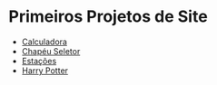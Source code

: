 # Primeiros Projetos de Site

- [Calculadora](https://susanalima55p.github.io/primeiros-projetos/calculadora/)
- [Chapéu Seletor](https://susanalima55p.github.io/primeiros-projetos/teste-casa/)
- [Estações](https://susanalima55p.github.io/primeiros-projetos/estacao/)
- [Harry Potter](https://susanalima55p.github.io/primeiros-projetos/harry-potter/)
